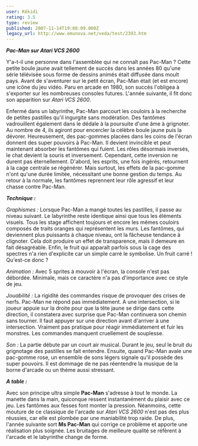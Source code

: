 ```yaml
---
user: Kékidi
rating: 3.5
type: review
published: 2007-11-14T19:08:09.000Z
legacy_url: http://www.emunova.net/veda/test/2393.htm
---
```

**_Pac-Man sur Atari VCS 2600_**  

  

Y'a-t-il une personne dans l'assemblée qui ne connaît pas Pac-Man ? Cette petite boule jaune avait tellement de succès dans les années 80 qu'une série télévisée sous forme de dessins animés était diffusée dans moult pays. Avant de s'aventurer sur le petit écran, Pac-Man était (et est encore) une icône du jeu vidéo. Paru en arcade en 1980, son succès l'obligea à s'exporter sur les nombreuses consoles futures. L'année suivante, il fit donc son apparition sur _Atari VCS 2600_.  

  

Enfermé dans un labyrinthe, Pac-Man parcourt les couloirs à la recherche de petites pastilles qu'il ingurgite sans modération. Des fantômes vadrouillent également dans le dédale à la poursuite d'une âme à grignoter. Au nombre de 4, ils agiront pour encercler la célèbre boule jaune puis la dévorer. Heureusement, des pac-gommes placées dans les coins de l'écran donnent des super pouvoirs à Pac-Man. Il devient invincible et peut maintenant absorber les fantômes qui fuient. Les rôles désormais inversés, le chat devient la souris et inversement. Cependant, cette inversion ne durent pas éternellement. D'abord, les esprits, une fois ingérés, retournent à la cage centrale se régénérer. Mais surtout, les effets de la pac-gomme n'ont qu'une durée limitée, nécessitant une bonne gestion du temps. Au retour à la normale, les fantômes reprennent leur rôle agressif et leur chasse contre Pac-Man.  

  

**_Technique :_**  

  

_Graphismes :_ Lorsque Pac-Man a mangé toutes les pastilles, il passe au niveau suivant. Le labyrinthe reste identique ainsi que tous les éléments visuels. Tous les stage affichent toujours et encore les mêmes couloirs composés de traits oranges qui représentent les murs. Les fantômes, qui deviennent plus puissants à chaque niveau, ont la fâcheuse tendance à clignoter. Cela doit produire un effet de transparence, mais il demeure en fait désagréable. Enfin, le fruit qui apparaît parfois sous la cage des spectres n'a rien d'explicite car un simple carré le symbolise. Un fruit carré ! Qu'est-ce donc ?  

  

_Animation :_ Avec 5 sprites à mouvoir à l'écran, la console n'est pas débordée. Minimale, mais ce caractère n'a pas d'importance avec ce style de jeu.  

  

_Jouabilité :_ La rigidité des commandes risque de provoquer des crises de nerfs. Pac-Man ne répond pas immédiatement. A une intersection, si le joueur appuie sur la droite pour que la tête jaune se dirige dans cette direction, il constatera avec surprise que Pac-Man continuera son chemin sans tourner. Il faut appuyer sur une direction avant d'arriver à une intersection. Vraiment pas pratique pour réagir immédiatement et fuir les monstres. Les commandes manquent cruellement de souplesse.  

  

_Son :_ La partie débute par un court air musical. Durant le jeu, seul le bruit du grignotage des pastilles se fait entendre. Ensuite, quand Pac-Man avale une pac-gomme rose, un ensemble de sons légers signale qu'il possède des super pouvoirs. Il est dommage de ne pas réentendre la musique de la borne d'arcade ou un thème aussi stressant.  

  

**_A table :_**  

  

Avec son principe ultra simple **Pac-Man** s'adresse à tout le monde. La manette dans la main, quiconque ressent instantanément du plaisir avec ce jeu. Les fantômes aux fesses font monter la pression. Néanmoins, cette mouture de ce classique de l'arcade sur _Atari VCS 2600_ n'est pas des plus réussies, car elle est plombée par une maniabilité trop raide. De plus, l'année suivante sort **Ms Pac-Man** qui corrige ce problème et apporte une réalisation plus soignée. Les bruitages de meilleure qualité se réfèrent à l'arcade et le labyrinthe change de forme.